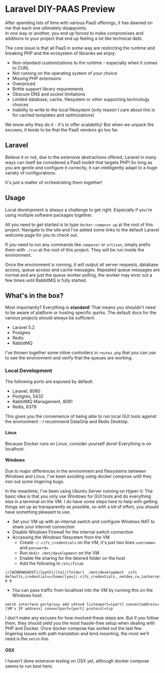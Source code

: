 # Laravel DIY-PAAS Preview

After spending lots of time with various PaaS offerings, it has dawned on me that each one ultimately disappoints.  
In one way or another, you end up forced to make compromises and additions to your project that end up feeling a lot like technical debt.

The core issue is that all PaaS in some way are restricting the runtime and breaking PHP and the ecosystem of libraries we enjoy:

 - Non-standard customizations to the runtime - especially when it comes to CURL
 - Not running on the operating system of your choice
 - Missing PHP extensions
 - Overpriced
 - Brittle support library requirements
 - Obscure DNS and socket limitations
 - Limited database, cache, filesystem or other supporting technology choices
 - Inability to write to the local filesystem (only reason I care about this is for cached templates and optimizations)

We know why they do it - it's to offer scalability!  But when we unpack the excuses, it tends to be that the PaaS vendors go too far.


## Laravel

Believe it or not, due to the extensive abstractions offered, Laravel in many ways can itself be considered a PaaS toolkit that targets PHP!
So long as you are gentle and configure it correctly, it can intelligently adapt to a huge variety of configurations.

It's just a matter of orchestrating them together!


## Usage

Local development is always a challenge to get right.  Especially if you're using multiple software packages together.

All you need to get started is to type `docker-compose up` at the root of this project.  Navigate to the site and I've added some links to the default Laravel welcome page for you to check out.

If you need to run any commands like `composer` or `artisan`, simply prefix them with `./run` at the root of this project.  They will be run inside the environment.

Once the environment is running, it will output all server requests, database access, queue access and cache messages.  Repeated queue messages are normal and are just the queue worker polling, the worker may error out a few times until RabbitMQ is fully started.


## What's in the box?

Most importantly?  Everything is **standard**!  That means you shouldn't need to be aware of platform or hosting specific quirks.  The default docs for the various projects should always be sufficient.

 - Laravel 5.2
 - Postgres
 - Redis
 - RabbitMQ

I've thrown together some inline controllers in `routes.php` that you can use to see the environment and verify that the queues are working.

### Local Development

The following ports are exposed by default:

 - Laravel, 8080
 - Postgres, 5432
 - RabbitMQ Management, 8081
 - Redis, 6379

This gives you the convenience of being able to run local GUI tools against the environment - I recommend DataGrip and Redis Desktop.


#### Linux
Because Docker runs on Linux, consider yourself done!  Everything is on localhost.


#### Windows
Due to major differences in the environment and filesystems between Windows and Linux, I've been avoiding using docker compose until they iron out some lingering bugs.

In the meantime, I've been using Ubuntu Server running on Hyper-V.  The basic idea is that you only use Windows for GUI tools and do everything else in a terminal on the VM.
I do have some steps here to help with getting things set up as transparently as possible, so with a bit of effort, you should have something pleasant to use.

 - Set your VM up with an internal switch and configure Windows NAT to share your internet connection
 - Disable Windows Firewall for the internal switch connection
 - Accessing the Windows filesystem from the VM
    - Create `~/.cifs_credentials` on the VM, it's just two lines `username=` and `password=`
    - Run `mkdir /mnt/development` on the VM
    - Enable file sharing for the desired folder on the host
    - Add the following to `/etc/fstab`
```
//[WINDOWSHOST]/[path]/[to]/[folder]  /mnt/development  cifs  defaults,credentials=/home/[you]/.cifs_credentials,_netdev,rw,iocharset=utf8,soft,uid=1000,gid=100 0 0
```
 - You can pass traffic from localhost into the VM by running this on the Windows host:
```
netsh interface portproxy add v4tov4 listenport=[port] connectaddress=[VM's IP address] connectport=[port] protocol=tcp
```

I don't make any excuses for how involved these steps are.  But if you follow them, they should yield you the most hassle-free setup when dealing with PHP and Docker.
Once docker compose has sorted out the last few lingering issues with path translation and bind mounting, the most we'll need is the `netsh` line.


#### OSX
I haven't done extensive testing on OSX yet, although docker compose seems to run best here.